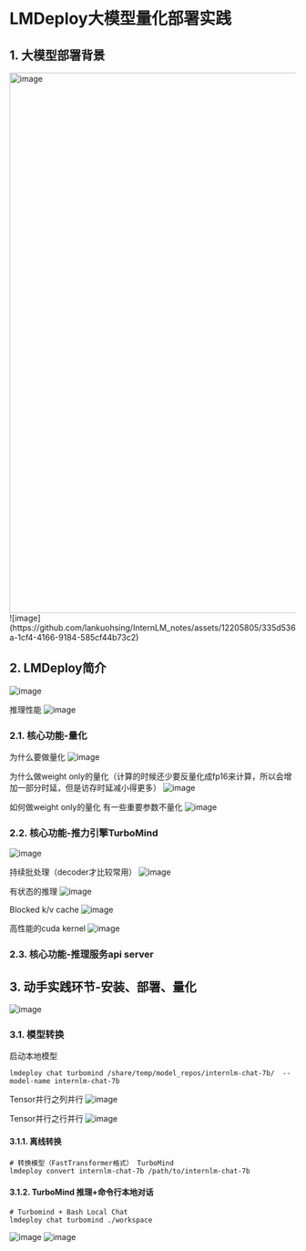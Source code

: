 # LMDeploy大模型量化部署实践
## 1. 大模型部署背景
<img width="949" alt="image" src="https://github.com/lankuohsing/InternLM_notes/assets/12205805/89cc5906-a08e-45bf-b873-94f1a51717ea">
![image](https://github.com/lankuohsing/InternLM_notes/assets/12205805/335d536a-1cf4-4166-9184-585cf44b73c2)

## 2. LMDeploy简介

![image](https://github.com/lankuohsing/InternLM_notes/assets/12205805/8484ef6a-bcf7-434c-b189-c97186667f35)

推理性能
![image](https://github.com/lankuohsing/InternLM_notes/assets/12205805/b8f2409f-525d-4b7c-ba60-ca9807066f12)

### 2.1. 核心功能-量化
为什么要做量化
![image](https://github.com/lankuohsing/InternLM_notes/assets/12205805/33c0b847-58be-4440-a0ac-dd06b7a29f63)

为什么做weight only的量化（计算的时候还少要反量化成fp16来计算，所以会增加一部分时延，但是访存时延减小得更多）
![image](https://github.com/lankuohsing/InternLM_notes/assets/12205805/f036e8cd-5cdd-4c69-8fea-7c13a726c356)

如何做weight only的量化
有一些重要参数不量化
![image](https://github.com/lankuohsing/InternLM_notes/assets/12205805/0a7e694e-3163-494d-8dfc-eac2a9b855c9)

### 2.2. 核心功能-推力引擎TurboMind
![image](https://github.com/lankuohsing/InternLM_notes/assets/12205805/73b0b229-59ae-497f-9ce1-751e0816b134)

持续批处理（decoder才比较常用）
![image](https://github.com/lankuohsing/InternLM_notes/assets/12205805/8e22a0ce-db06-4116-be26-9bf888023fdd)

有状态的推理
![image](https://github.com/lankuohsing/InternLM_notes/assets/12205805/fd19e481-7ffc-486e-bb07-6bd443cdba01)

Blocked k/v cache
![image](https://github.com/lankuohsing/InternLM_notes/assets/12205805/44758c9f-37e5-420d-a1de-03fcbc318552)

高性能的cuda kernel
![image](https://github.com/lankuohsing/InternLM_notes/assets/12205805/0f5ef432-1ebd-43db-a307-f355c7ee3a03)

### 2.3. 核心功能-推理服务api server

## 3. 动手实践环节-安装、部署、量化
![image](https://github.com/lankuohsing/InternLM_notes/assets/12205805/47492e95-be20-4c62-bfcd-0d3a192a9264)

### 3.1. 模型转换

启动本地模型
```
lmdeploy chat turbomind /share/temp/model_repos/internlm-chat-7b/  --model-name internlm-chat-7b
```
Tensor并行之列并行
![image](https://github.com/lankuohsing/InternLM_notes/assets/12205805/f50a28dd-39d3-4ca7-862d-06c00d530595)

Tensor并行之行并行
![image](https://github.com/lankuohsing/InternLM_notes/assets/12205805/c622a382-d38a-4f0b-b056-164e0dbfad60)


#### 3.1.1. 离线转换
```
# 转换模型（FastTransformer格式） TurboMind
lmdeploy convert internlm-chat-7b /path/to/internlm-chat-7b
```

#### 3.1.2. TurboMind 推理+命令行本地对话
```
# Turbomind + Bash Local Chat
lmdeploy chat turbomind ./workspace
```
![image](https://github.com/lankuohsing/InternLM_notes/assets/12205805/4577219f-122c-4106-9bf0-52d21fcdc0e1)
![image](https://github.com/lankuohsing/InternLM_notes/assets/12205805/23dbb507-384c-4900-92bc-cac8b6feda9d)

